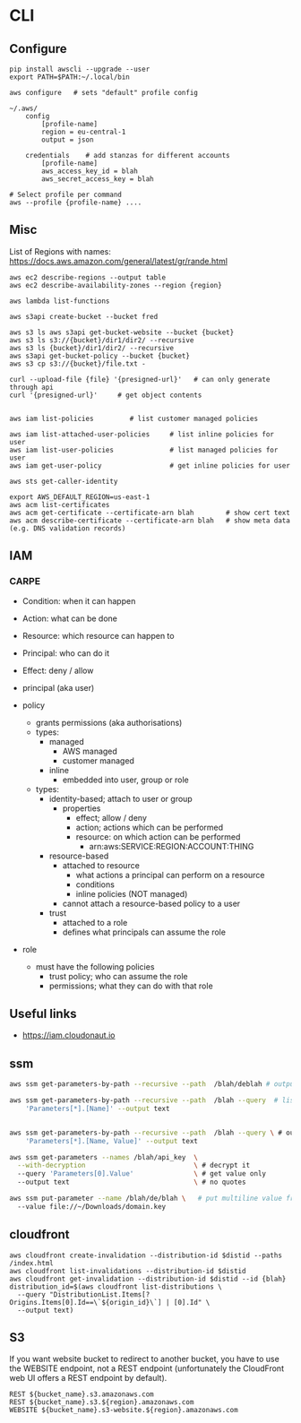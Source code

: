 # CLI

## Configure

    pip install awscli --upgrade --user
    export PATH=$PATH:~/.local/bin

    aws configure   # sets "default" profile config

    ~/.aws/
        config
            [profile-name]
            region = eu-central-1
            output = json

        credentials    # add stanzas for different accounts
            [profile-name]
            aws_access_key_id = blah
            aws_secret_access_key = blah

    # Select profile per command
    aws --profile {profile-name} ....

## Misc

List of Regions with names: https://docs.aws.amazon.com/general/latest/gr/rande.html

    aws ec2 describe-regions --output table
    aws ec2 describe-availability-zones --region {region}

    aws lambda list-functions

    aws s3api create-bucket --bucket fred

    aws s3 ls aws s3api get-bucket-website --bucket {bucket}
    aws s3 ls s3://{bucket}/dir1/dir2/ --recursive
    aws s3 ls {bucket}/dir1/dir2/ --recursive
    aws s3api get-bucket-policy --bucket {bucket}
    aws s3 cp s3://{bucket}/file.txt -

    curl --upload-file {file} '{presigned-url}'   # can only generate through api
    curl '{presigned-url}'     # get object contents


    aws iam list-policies         # list customer managed policies

    aws iam list-attached-user-policies     # list inline policies for user
    aws iam list-user-policies              # list managed policies for user
    aws iam get-user-policy                 # get inline policies for user

    aws sts get-caller-identity

    export AWS_DEFAULT_REGION=us-east-1
    aws acm list-certificates
    aws acm get-certificate --certificate-arn blah        # show cert text
    aws acm describe-certificate --certificate-arn blah   # show meta data (e.g. DNS validation records)

## IAM

### CARPE

- Condition: when it can happen
- Action: what can be done
- Resource: which resource can happen to
- Principal: who can do it
- Effect: deny / allow

- principal (aka user)
- policy
  - grants permissions (aka authorisations)
  - types:
    - managed
      - AWS managed
      - customer managed
    - inline
      - embedded into user, group or role
  - types:
    - identity-based; attach to user or group
      - properties
        - effect; allow / deny
        - action; actions which can be performed
        - resource: on which action can be performed
          - arn:aws:SERVICE:REGION:ACCOUNT:THING
    - resource-based
      - attached to resource
        - what actions a principal can perform on a resource
        - conditions
        - inline policies (NOT managed)
      - cannot attach a resource-based policy to a user
    - trust
      - attached to a role
      - defines what principals can assume the role
- role
  - must have the following policies
    - trust policy; who can assume the role
    - permissions; what they can do with that role

## Useful links

- https://iam.cloudonaut.io

## ssm

```bash
aws ssm get-parameters-by-path --recursive --path  /blah/deblah # outputs json

aws ssm get-parameters-by-path --recursive --path  /blah --query  # list param names \
    'Parameters[*].[Name]' --output text


aws ssm get-parameters-by-path --recursive --path  /blah --query \ # output "name value" pairs as space separated text
    'Parameters[*].[Name, Value]' --output text

aws ssm get-parameters --names /blah/api_key  \
  --with-decryption                           \ # decrypt it
  --query 'Parameters[0].Value'               \ # get value only
  --output text                               \ # no quotes

aws ssm put-parameter --name /blah/de/blah \   # put multiline value from string
  --value file://~/Downloads/domain.key
```

## cloudfront

```
aws cloudfront create-invalidation --distribution-id $distid --paths /index.html 
aws cloudfront list-invalidations --distribution-id $distid
aws cloudfront get-invalidation --distribution-id $distid --id {blah}
distribution_id=$(aws cloudfront list-distributions \
  --query "DistributionList.Items[?Origins.Items[0].Id==\`${origin_id}\`] | [0].Id" \
  --output text)
```

## S3
If you want website bucket to redirect to another bucket, you have
to use the WEBSITE endpoint, not a REST endpoint (unfortunately the
CloudFront web UI offers a REST endpoint by default).
```
REST ${bucket_name}.s3.amazonaws.com
REST ${bucket_name}.s3.${region}.amazonaws.com
WEBSITE ${bucket_name}.s3-website.${region}.amazonaws.com
```
